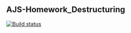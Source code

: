 ## AJS-Homework_Destructuring

[![Build status](https://ci.appveyor.com/api/projects/status/9052xb3b6bdsykvs?svg=true)](https://ci.appveyor.com/project/karina-vinogradova/ajs-homework-destructuring)



